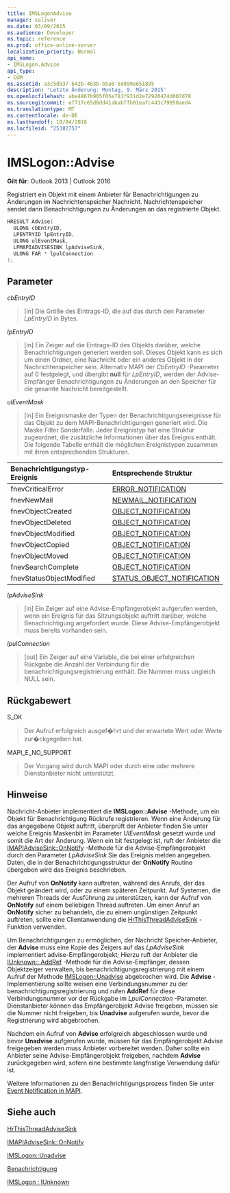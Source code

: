 ```yaml
---
title: IMSLogonAdvise
manager: soliver
ms.date: 03/09/2015
ms.audience: Developer
ms.topic: reference
ms.prod: office-online-server
localization_priority: Normal
api_name:
- IMSLogon.Advise
api_type:
- COM
ms.assetid: a3c5d937-642b-463b-b5a0-5d099e651895
description: 'Letzte Änderung: Montag, 9. März 2015'
ms.openlocfilehash: abe4867b965f05e781f931d2e72920474d007d78
ms.sourcegitcommit: ef717c65d8dd41ababffb01eafc443c79950aed4
ms.translationtype: MT
ms.contentlocale: de-DE
ms.lasthandoff: 10/04/2018
ms.locfileid: "25382757"
---
```

# <a name="imslogonadvise"></a>IMSLogon::Advise

  
  
**Gilt für**: Outlook 2013 | Outlook 2016 
  
Registriert ein Objekt mit einem Anbieter für Benachrichtigungen zu Änderungen im Nachrichtenspeicher Nachricht. Nachrichtenspeicher sendet dann Benachrichtigungen zu Änderungen an das registrierte Objekt.
  
```cpp
HRESULT Advise(
  ULONG cbEntryID,
  LPENTRYID lpEntryID,
  ULONG ulEventMask,
  LPMAPIADVISESINK lpAdviseSink,
  ULONG FAR * lpulConnection
);
```

## <a name="parameters"></a>Parameter

 _cbEntryID_
  
> [in] Die Größe des Eintrags-ID, die auf das durch den Parameter _LpEntryID_ in Bytes. 
    
 _lpEntryID_
  
> [in] Ein Zeiger auf die Eintrags-ID des Objekts darüber, welche Benachrichtigungen generiert werden soll. Dieses Objekt kann es sich um einen Ordner, eine Nachricht oder ein anderes Objekt in der Nachrichtenspeicher sein. Alternativ MAPI der _CbEntryID_ -Parameter auf 0 festgelegt, und übergibt **null** für _LpEntryID_, werden der Advise-Empfänger Benachrichtigungen zu Änderungen an den Speicher für die gesamte Nachricht bereitgestellt.
    
 _ulEventMask_
  
> [in] Ein Ereignismaske der Typen der Benachrichtigungsereignisse für das Objekt zu dem MAPI-Benachrichtigungen generiert wird. Die Maske Filter Sonderfälle. Jeder Ereignistyp hat eine Struktur zugeordnet, die zusätzliche Informationen über das Ereignis enthält. Die folgende Tabelle enthält die möglichen Ereignistypen zusammen mit ihren entsprechenden Strukturen.
    
|**Benachrichtigungstyp-Ereignis**|**Entsprechende Struktur**|
|:-----|:-----|
|fnevCriticalError  <br/> |[ERROR_NOTIFICATION](error_notification.md) <br/> |
|fnevNewMail  <br/> |[NEWMAIL_NOTIFICATION](newmail_notification.md) <br/> |
|fnevObjectCreated  <br/> |[OBJECT_NOTIFICATION](object_notification.md) <br/> |
|fnevObjectDeleted  <br/> |[OBJECT_NOTIFICATION](object_notification.md) <br/> |
|fnevObjectModified  <br/> |[OBJECT_NOTIFICATION](object_notification.md) <br/> |
|fnevObjectCopied  <br/> |[OBJECT_NOTIFICATION](object_notification.md) <br/> |
|fnevObjectMoved  <br/> |[OBJECT_NOTIFICATION](object_notification.md) <br/> |
|fnevSearchComplete  <br/> |[OBJECT_NOTIFICATION](object_notification.md) <br/> |
|fnevStatusObjectModified  <br/> |[STATUS_OBJECT_NOTIFICATION](status_object_notification.md) <br/> |
   
 _lpAdviseSink_
  
> [in] Ein Zeiger auf eine Advise-Empfängerobjekt aufgerufen werden, wenn ein Ereignis für das Sitzungsobjekt auftritt darüber, welche Benachrichtigung angefordert wurde. Diese Advise-Empfängerobjekt muss bereits vorhanden sein.
    
 _lpulConnection_
  
> [out] Ein Zeiger auf eine Variable, die bei einer erfolgreichen Rückgabe die Anzahl der Verbindung für die benachrichtigungsregistrierung enthält. Die Nummer muss ungleich NULL sein.
    
## <a name="return-value"></a>Rückgabewert

S_OK 
  
> Der Aufruf erfolgreich ausgef�hrt und der erwartete Wert oder Werte zur�ckgegeben hat.
    
MAPI_E_NO_SUPPORT 
  
> Der Vorgang wird durch MAPI oder durch eine oder mehrere Dienstanbieter nicht unterstützt.
    
## <a name="remarks"></a>Hinweise

Nachricht-Anbieter implementiert die **IMSLogon::Advise** -Methode, um ein Objekt für Benachrichtigung Rückrufe registrieren. Wenn eine Änderung für das angegebene Objekt auftritt, überprüft der Anbieter finden Sie unter welche Ereignis Maskenbit im Parameter _UlEventMask_ gesetzt wurde und somit die Art der Änderung. Wenn ein bit festgelegt ist, ruft der Anbieter die [IMAPIAdviseSink::OnNotify](imapiadvisesink-onnotify.md) -Methode für die Advise-Empfängerobjekt durch den Parameter _LpAdviseSink_ Sie das Ereignis melden angegeben. Daten, die in der Benachrichtigungsstruktur der **OnNotify** Routine übergeben wird das Ereignis beschrieben. 
  
Der Aufruf von **OnNotify** kann auftreten, während des Anrufs, der das Objekt geändert wird, oder zu einem späteren Zeitpunkt. Auf Systemen, die mehreren Threads der Ausführung zu unterstützen, kann der Aufruf von **OnNotify** auf einem beliebigen Thread auftreten. Um einen Anruf an **OnNotify** sicher zu behandeln, die zu einem ungünstigen Zeitpunkt auftreten, sollte eine Clientanwendung die [HrThisThreadAdviseSink](hrthisthreadadvisesink.md) -Funktion verwenden. 
  
Um Benachrichtigungen zu ermöglichen, der Nachricht Speicher-Anbieter, der **Advise** muss eine Kopie des Zeigers auf das _LpAdviseSink_ implementiert advise-Empfängerobjekt; Hierzu ruft der Anbieter die [IUnknown:: AddRef](https://msdn.microsoft.com/library/ms691379%28v=VS.85%29.aspx) -Methode für die Advise-Empfänger, dessen Objektzeiger verwalten, bis benachrichtigungsregistrierung mit einem Aufruf der Methode [IMSLogon::Unadvise](imslogon-unadvise.md) abgebrochen wird. Die **Advise** -Implementierung sollte weisen eine Verbindungsnummer zu der benachrichtigungsregistrierung und rufen **AddRef** für diese Verbindungsnummer vor der Rückgabe im _LpulConnection_ -Parameter. Dienstanbieter können das Empfängerobjekt Advise freigeben, müssen sie die Nummer nicht freigeben, bis **Unadvise** aufgerufen wurde, bevor die Registrierung wird abgebrochen. 
  
Nachdem ein Aufruf von **Advise** erfolgreich abgeschlossen wurde und bevor **Unadvise** aufgerufen wurde, müssen für das Empfängerobjekt Advise freigegeben werden muss Anbieter vorbereitet werden. Daher sollte ein Anbieter seine Advise-Empfängerobjekt freigeben, nachdem **Advise** zurückgegeben wird, sofern eine bestimmte langfristige Verwendung dafür ist. 
  
Weitere Informationen zu den Benachrichtigungsprozess finden Sie unter [Event Notification in MAPI](event-notification-in-mapi.md). 
  
## <a name="see-also"></a>Siehe auch



[HrThisThreadAdviseSink](hrthisthreadadvisesink.md)
  
[IMAPIAdviseSink::OnNotify](imapiadvisesink-onnotify.md)
  
[IMSLogon::Unadvise](imslogon-unadvise.md)
  
[Benachrichtigung](notification.md)
  
[IMSLogon : IUnknown](imslogoniunknown.md)


